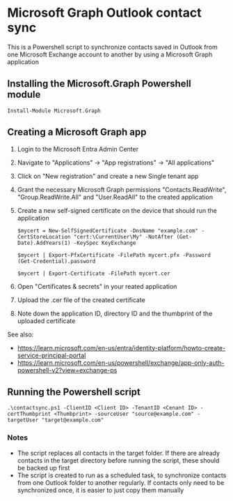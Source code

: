 # Microsoft Graph Outlook contact sync

This is a Powershell script to synchronize contacts saved in Outlook from one Microsoft Exchange account to another by using a Microsoft Graph application

## Installing the Microsoft.Graph Powershell module ##

    Install-Module Microsoft.Graph

## Creating a Microsoft Graph app ##

1. Login to the Microsoft Entra Admin Center
2. Navigate to "Applications" -> "App registrations" -> "All applications"
3. Click on "New registration" and create a new Single tenant app
4. Grant the necessary Microsoft Graph permissions "Contacts.ReadWrite", "Group.ReadWrite.All" and "User.ReadAll" to the created application
5. Create a new self-signed certificate on the device that should run the application

       $mycert = New-SelfSignedCertificate -DnsName "example.com" -CertStoreLocation "cert:\CurrentUser\My" -NotAfter (Get-Date).AddYears(1) -KeySpec KeyExchange
        
       $mycert | Export-PfxCertificate -FilePath mycert.pfx -Password (Get-Credential).password
        
       $mycert | Export-Certificate -FilePath mycert.cer

6. Open "Certificates & secrets" in your reated application
7. Upload the .cer file of the created certificate
8. Note down the application ID, directory ID and the thumbprint of the uploaded certificate

See also:

- https://learn.microsoft.com/en-us/entra/identity-platform/howto-create-service-principal-portal
- https://learn.microsoft.com/en-us/powershell/exchange/app-only-auth-powershell-v2?view=exchange-ps

## Running the Powershell script ##

    .\contactsync.ps1 -ClientID <Client ID> -TenantID <Cenant ID> -certThumbprint <Thumbprint> -sourceUser "source@example.com" -targetUser "target@example.com"

### Notes

- The script replaces all contacts in the target folder. If there are already contacts in the target directory before running the script, these should be backed up first
- The script is created to run as a scheduled task, to synchronize contacts from one Outlook folder to another regularly. If contacts only need to be synchronized once, it is easier to just copy them manually

